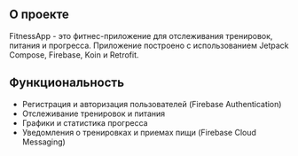 ## О проекте

FitnessApp - это фитнес-приложение для отслеживания тренировок, питания и прогресса. Приложение построено с использованием Jetpack Compose, Firebase, Koin и Retrofit.

## Функциональность

- Регистрация и авторизация пользователей (Firebase Authentication)
- Отслеживание тренировок и питания
- Графики и статистика прогресса
- Уведомления о тренировках и приемах пищи (Firebase Cloud Messaging)
